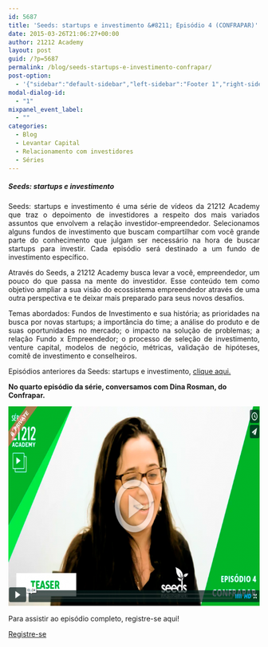 ```yaml
---
id: 5687
title: 'Seeds: startups e investimento &#8211; Episódio 4 (CONFRAPAR)'
date: 2015-03-26T21:06:27+00:00
author: 21212 Academy
layout: post
guid: /?p=5687
permalink: /blog/seeds-startups-e-investimento-confrapar/
post-option:
  - '{"sidebar":"default-sidebar","left-sidebar":"Footer 1","right-sidebar":"Footer 1","page-title":"","page-caption":""}'
modal-dialog-id:
  - "1"
mixpanel_event_label:
  - ""
categories:
  - Blog
  - Levantar Capital
  - Relacionamento com investidores
  - Séries
---
```

<h5 style="text-align: justify;">
  <strong>Seeds: startups e investimento</strong>
</h5>

<p style="text-align: justify;">
  Seeds: startups e investimento é uma série de vídeos da 21212 Academy que traz o depoimento de investidores a respeito dos mais variados assuntos que envolvem a relação investidor-empreendedor. Selecionamos alguns fundos de investimento que buscam compartilhar com você grande parte do conhecimento que julgam ser necessário na hora de buscar startups para investir. Cada episódio será destinado a um fundo de investimento específico.
</p>

<p style="text-align: justify;">
  Através do Seeds, a 21212 Academy busca levar a você, empreendedor, um pouco do que passa na mente do investidor. Esse conteúdo tem como objetivo ampliar a sua visão do ecossistema empreendedor através de uma outra perspectiva e te deixar mais preparado para seus novos desafios.
</p>

<p style="text-align: justify;">
  Temas abordados: Fundos de Investimento e sua história; as prioridades na busca por novas startups; a importância do time; a análise do produto e de suas oportunidades no mercado; o impacto na solução de problemas; a relação Fundo x Empreendedor; o processo de seleção de investimento, venture capital, modelos de negócio, métricas, validação de hipóteses, comitê de investimento e conselheiros.
</p>

<p style="text-align: justify;">
  Episódios anteriores da Seeds: startups e investimento, <a title="Seeds: startups e investimento" href="/course/seeds-startups-e-investimento/">clique aqui.</a>
</p>

**No quarto episódio da série, conversamos com Dina Rosman, do Confrapar.**

[<img class="aligncenter wp-image-5699 size-blog-grid" src="/wp-content/uploads/2015/03/seeds_ep4_teaser-700x400.png" alt="seeds_ep4_teaser" width="700" height="400" />](/course/seeds-startups-e-investimento/)

Para assistir ao episódio completo, registre-se aqui!

<div class="gdlr-course-button" >
  <a  href='/'>Registre-se</a>
</div>

&nbsp;